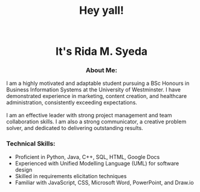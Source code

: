 <h1 align="center">Hey yall!</h1>
<br>
<h1 align="center">It's Rida M. Syeda</h1>
<h3 align="center">

<h3  align="center" >About Me:</h3>
<p>
    I am a highly motivated and adaptable student pursuing a BSc Honours in Business Information Systems at the University of Westminster. I have demonstrated experience in marketing, content creation, and healthcare administration, consistently exceeding expectations. <br><br>
    I am an effective leader with strong project management and team collaboration skills. I am also a strong communicator, a creative problem solver, and dedicated to delivering outstanding results.
</p>

<h3>Technical Skills:</h3>
<ul>
    <li>Proficient in Python, Java, C++, SQL, HTML, Google Docs</li>
    <li>Experienced with Unified Modelling Language (UML) for software design</li>
    <li>Skilled in requirements elicitation techniques</li>
    <li>Familiar with JavaScript, CSS, Microsoft Word, PowerPoint, and Draw.io</li>
</ul>
